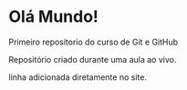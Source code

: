 # Olá Mundo!
 Primeiro repositorio do curso de Git e GitHub
 
 Repositório criado durante uma aula ao vivo.
 
 linha adicionada diretamente no site.

